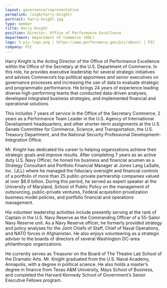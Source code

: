 ```yaml
---
layout: governance/representative
permalink: /ssgb/harry-knight/
portrait: harry-knight.jpg
type: member
title: Harry Knight
position: Director, Office of Performance Excellence
department: Department of Commerce (DOC)
logo: 5-pic-logo.png | https://www.performance.gov/pic/about/ | PIC
company: PIC
---
```


Harry Knight is the Acting Director of the Office of Performance Excellence within the Office of the Secretary at the U.S. Department of Commerce. In this role, he provides executive leadership for several strategic initiatives and advises Commerce’s top political appointees and senior executives on governance processes and increasing the use of data to evaluate strategic and programmatic performance. He brings 24 years of experience leading diverse high-performing teams that conducted data-driven analyses, developed integrated business strategies, and implemented financial and operational solutions.
 
This includes 7 years of service in the Office of the Secretary Commerce, 2 years as a Performance Team Leader in the U.S. Agency of International Development headquarters, and other shorter-term assignments at the U.S. Senate Committee for Commerce, Science, and Transportation, the U.S. Treasury Department, and the National Security Professional Development–Integration Office.

Mr. Knight has dedicated his career to helping organizations achieve their strategic goals and
improve results. After completing 7 years as an active duty U.S. Navy Officer, he honed his
business and financial acumen as a Strategy Consultant and Portfolio Financial Manager at Jones Lang LaSalle, Inc. (JLL) where he managed the fiduciary oversight and financial controls of a portfolio of more than 25 public-private partnership companies valued at over $6.9 billion. During this period, he served as expert speaker at the University of Maryland, School of Public
Policy on the management of outsourcing, public-private ventures, Federal acquisition
privatization business model policies, and portfolio financial and operations management.

His volunteer leadership activities include presently serving at the rank of Captain in the U.S.
Navy Reserve as the Commanding Officer of a 55-Sailor Navy Reserve unit. As a Navy Reserve
officer, he formerly provided strategy and policy analyses for the Joint Chiefs of Staff, Chief of
Naval Operations, and NATO forces in Afghanistan. He also enjoys volunteering as a strategic
adviser to the boards of directors of several Washington DC-area philanthropic organizations. 

He currently serves as Treasurer on the Board of The Theatre Lab School of the Dramatic Arts.
Mr. Knight graduated from the U.S. Naval Academy, Annapolis, with a degree in political
science. He also holds a master’s degree in finance from Texas A&M University, Mays School
of Business, and completed the Harvard Kennedy School of Government’s Senior Executive
Fellows program.

